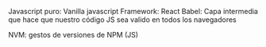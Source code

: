 Javascript puro: Vanilla javascript
Framework: React
Babel: Capa intermedia que hace que nuestro código JS sea valido en todos los navegadores

NVM: gestos de versiones de NPM (JS)